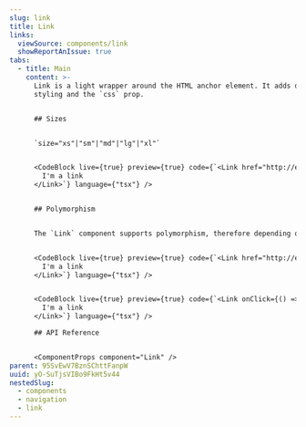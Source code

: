 ```yaml
---
slug: link
title: Link
links:
  viewSource: components/link
  showReportAnIssue: true
tabs:
  - title: Main
    content: >-
      Link is a light wrapper around the HTML anchor element. It adds default
      styling and the `css` prop.


      ## Sizes


      `size="xs"|"sm"|"md"|"lg"|"xl"`


      <CodeBlock live={true} preview={true} code={`<Link href="http://example.com/" size="sm">
        I'm a link
      </Link>`} language={"tsx"} />


      ## Polymorphism


      The `Link` component supports polymorphism, therefore depending on whether it receives an `onClick`/`href` as a prop, it will produce a `button` or `link` respectively


      <CodeBlock live={true} preview={true} code={`<Link href="http://example.com/">
        I'm a link
      </Link>`} language={"tsx"} />


      <CodeBlock live={true} preview={true} code={`<Link onClick={() => alert('clicked')}>
        I'm a link
      </Link>`} language={"tsx"} />

      ## API Reference


      <ComponentProps component="Link" />
parent: 95SvEwV7BznSChttFanpW
uuid: yO-SuTjsVIBo9FkHt5v44
nestedSlug:
  - components
  - navigation
  - link
---
```

